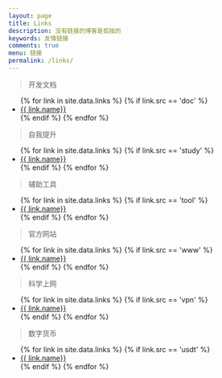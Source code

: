 ```yaml
---
layout: page
title: Links
description: 没有链接的博客是孤独的
keywords: 友情链接
comments: true
menu: 链接
permalink: /links/
---
```


> 开发文档

<ul>
{% for link in site.data.links %}
  {% if link.src == 'doc' %}
  <li><a href="{{ link.url }}" target="_blank">{{ link.name}}</a></li>
  {% endif %}
{% endfor %}
</ul>

> 自我提升

<ul>
{% for link in site.data.links %}
  {% if link.src == 'study' %}
  <li><a href="{{ link.url }}" target="_blank">{{ link.name}}</a></li>
  {% endif %}
{% endfor %}
</ul>

> 辅助工具

<ul>
{% for link in site.data.links %}
  {% if link.src == 'tool' %}
  <li><a href="{{ link.url }}" target="_blank">{{ link.name}}</a></li>
  {% endif %}
{% endfor %}
</ul>

> 官方网站

<ul>
{% for link in site.data.links %}
  {% if link.src == 'www' %}
  <li><a href="{{ link.url }}" target="_blank">{{ link.name}}</a></li>
  {% endif %}
{% endfor %}
</ul>

> 科学上网

<ul>
{% for link in site.data.links %}
  {% if link.src == 'vpn' %}
  <li><a href="{{ link.url }}" target="_blank">{{ link.name}}</a></li>
  {% endif %}
{% endfor %}
</ul>

> 数字货币

<ul>
{% for link in site.data.links %}
  {% if link.src == 'usdt' %}
  <li><a href="{{ link.url }}" target="_blank">{{ link.name}}</a></li>
  {% endif %}
{% endfor %}
</ul>
